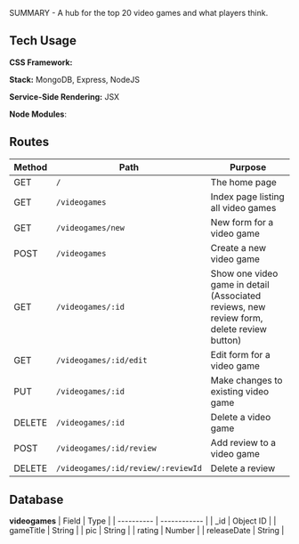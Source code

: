 SUMMARY - A hub for the top 20 video games and what players think.

## Tech Usage

**CSS Framework:**

**Stack:** MongoDB, Express, NodeJS

**Service-Side Rendering:** JSX

**Node Modules**:

## Routes

| Method | Path | Purpose |
| ------ | ------------------------------------- | ----------------------------- |
| GET | `/` | The home page |
| GET | `/videogames` | Index page listing all video games |
| GET | `/videogames/new` | New form for a video game |
| POST | `/videogames` | Create a new video game |
| GET | `/videogames/:id` | Show one video game in detail (Associated reviews, new review form, delete review button) |
| GET | `/videogames/:id/edit` | Edit form for a video game |
| PUT | `/videogames/:id` | Make changes to existing video game |
| DELETE | `/videogames/:id` | Delete a video game |
| POST | `/videogames/:id/review` | Add review to a video game |
| DELETE | `/videogames/:id/review/:reviewId` | Delete a review |

## Database

**videogames**
| Field | Type |
| ---------- | ------------ |
| _id | Object ID |
| gameTitle | String |
| pic | String |
| rating | Number |
| releaseDate | String |
